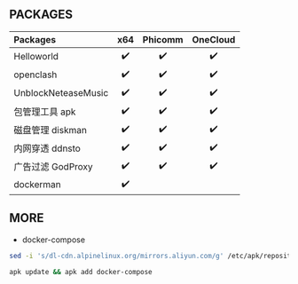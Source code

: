 ## PACKAGES

| Packages            | x64 | Phicomm | OneCloud |
| :------------------ | :-: | :-----: | :------: |
| Helloworld          | ✔️  |   ✔️    |    ✔️    |
| openclash           | ✔️  |   ✔️    |    ✔️    |
| UnblockNeteaseMusic | ✔️  |   ✔️    |    ✔️    |
| 包管理工具 apk      | ✔️  |   ✔️    |    ✔️    |
| 磁盘管理 diskman    | ✔️  |   ✔️    |    ✔️    |
| 内网穿透 ddnsto     | ✔️  |   ✔️    |    ✔️    |
| 广告过滤 GodProxy   | ✔️  |   ✔️    |    ✔️    |
| dockerman           | ✔️  |         |          |

## MORE

- docker-compose

```sh
sed -i 's/dl-cdn.alpinelinux.org/mirrors.aliyun.com/g' /etc/apk/repositories

apk update && apk add docker-compose
```

<!-- ## CHANGELOG

<details>

  <summary>DATE: 2021-09-28</summary>

- `dnsfilter` -> `Godproxy`

</details> -->
